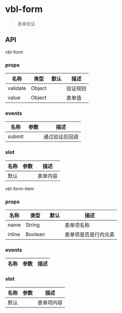 # vbl-form

>表单验证

## API

vbl-form

### props
|名称|类型|默认|描述
|----|----|----|----
|validate|Object||验证规则
|value|Object||表单值

### events
|名称|参数|描述
|----|----|----
|submit||通过验证后回调

### slot
|名称|参数|描述
|----|----|----
|默认||表单内容

vbl-form-item

### props
|名称|类型|默认|描述
|----|----|----|----
|name|String||表单项名称
|inline|Boolean||表单项是否是行内元素

### events
|名称|参数|描述
|----|----|----

### slot
|名称|参数|描述
|----|----|----
|默认||表单项内容



